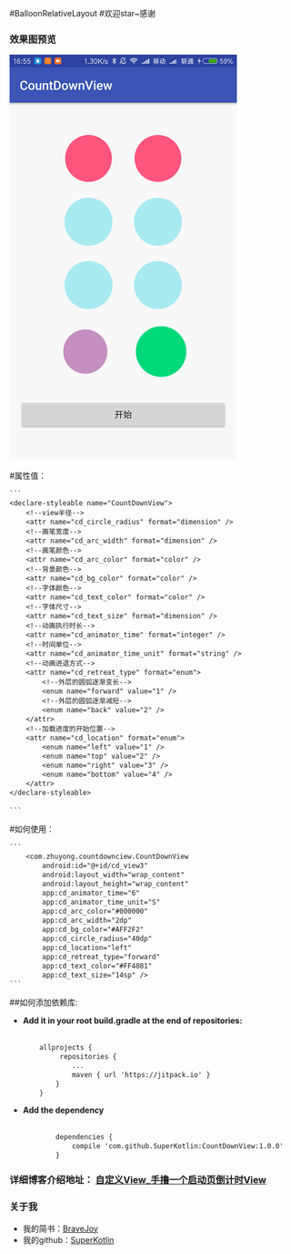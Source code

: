 #BalloonRelativeLayout
#欢迎star~感谢
### 效果图预览
![](/art/countdownview.gif)

#属性值：

	```
    <declare-styleable name="CountDownView">
        <!--view半径-->
        <attr name="cd_circle_radius" format="dimension" />
        <!--画笔宽度-->
        <attr name="cd_arc_width" format="dimension" />
        <!--画笔颜色-->
        <attr name="cd_arc_color" format="color" />
        <!--背景颜色-->
        <attr name="cd_bg_color" format="color" />
        <!--字体颜色-->
        <attr name="cd_text_color" format="color" />
        <!--字体尺寸-->
        <attr name="cd_text_size" format="dimension" />
        <!--动画执行时长-->
        <attr name="cd_animator_time" format="integer" />
        <!--时间单位-->
        <attr name="cd_animator_time_unit" format="string" />
        <!--动画进退方式-->
        <attr name="cd_retreat_type" format="enum">
            <!--外层的圆弧逐渐变长-->
            <enum name="forward" value="1" />
            <!--外层的圆弧逐渐减短-->
            <enum name="back" value="2" />
        </attr>
        <!--加载进度的开始位置-->
        <attr name="cd_location" format="enum">
            <enum name="left" value="1" />
            <enum name="top" value="2" />
            <enum name="right" value="3" />
            <enum name="bottom" value="4" />
        </attr>
    </declare-styleable>

	```

#如何使用：

	```
        <com.zhuyong.countdownciew.CountDownView
            android:id="@+id/cd_view3"
            android:layout_width="wrap_content"
            android:layout_height="wrap_content"
            app:cd_animator_time="6"
            app:cd_animator_time_unit="S"
            app:cd_arc_color="#000000"
            app:cd_arc_width="2dp"
            app:cd_bg_color="#AFF2F2"
            app:cd_circle_radius="40dp"
            app:cd_location="left"
            app:cd_retreat_type="forward"
            app:cd_text_color="#FF4081"
            app:cd_text_size="14sp" />
	```

##如何添加依赖库:

 - **Add it in your root build.gradle at the end of repositories:**

	```

	    allprojects {
		  	 repositories {
				...
				maven { url 'https://jitpack.io' }
			}
	    }

	```


 -  **Add the dependency**
	
	```

			dependencies {
	        	compile 'com.github.SuperKotlin:CountDownView:1.0.0'
			}

	```



### 详细博客介绍地址： [自定义View_手撸一个启动页倒计时View](http://www.jianshu.com/p/2b5ef5e18fe5)

### 关于我
 - 我的简书：[BraveJoy](http://www.jianshu.com/users/c96d2a9d160f/timeline)
 - 我的github：[SuperKotlin](https://github.com/SuperKotlin)